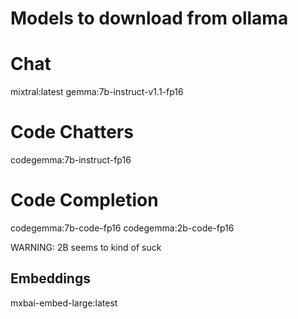 # Models to download from ollama

# Chat
mixtral:latest
gemma:7b-instruct-v1.1-fp16

# Code Chatters
codegemma:7b-instruct-fp16


# Code Completion
codegemma:7b-code-fp16
codegemma:2b-code-fp16

WARNING: 2B seems to kind of suck 

## Embeddings
mxbai-embed-large:latest



